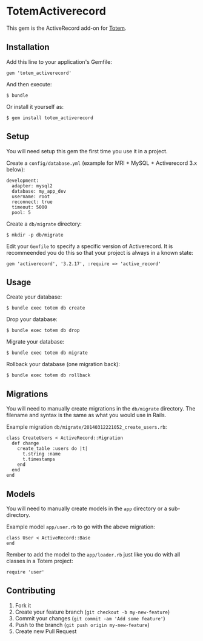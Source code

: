 # TotemActiverecord

This gem is the ActiveRecord add-on for [Totem](https://github.com/chadrem/totem).

## Installation

Add this line to your application's Gemfile:

    gem 'totem_activerecord'

And then execute:

    $ bundle

Or install it yourself as:

    $ gem install totem_activerecord

## Setup

You will need setup this gem the first time you use it in a project.

Create a `config/database.yml` (example for MRI + MySQL + Activerecord 3.x below):

    development:
      adapter: mysql2
      database: my_app_dev
      username: root
      reconnect: true
      timeout: 5000
      pool: 5

Create a `db/migrate` directory:

    $ mkdir -p db/migrate

Edit your `Gemfile` to specify a specific version of Activerecord.
It is recommeended you do this so that your project is always in a known state:

    gem 'activerecord', '3.2.17', :require => 'active_record'

## Usage

Create your database:

    $ bundle exec totem db create

Drop your database:

    $ bundle exec totem db drop

Migrate your database:

    $ bundle exec totem db migrate

Rollback your database (one migration back):

    $ bundle exec totem db rollback

## Migrations

You will need to manually create migrations in the `db/migrate` directory.
The filename and syntax is the same as what you would use in Rails.

Example migration `db/migrate/20140312221052_create_users.rb`:

    class CreateUsers < ActiveRecord::Migration
      def change
        create_table :users do |t|
          t.string :name
          t.timestamps
        end
      end
    end

## Models

You will need to manually create models in the `app` directory or a sub-directory.

Example model `app/user.rb` to go with the above migration:

    class User < ActiveRecord::Base
    end

Rember to add the model to the `app/loader.rb` just like you do with all classes in a Totem project:

    require 'user'

## Contributing

1. Fork it
2. Create your feature branch (`git checkout -b my-new-feature`)
3. Commit your changes (`git commit -am 'Add some feature'`)
4. Push to the branch (`git push origin my-new-feature`)
5. Create new Pull Request
